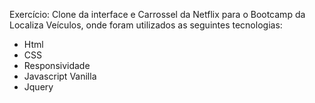 Exercício: Clone da interface e Carrossel da Netflix para o Bootcamp da Localiza Veículos, onde foram utilizados as seguintes tecnologias:

- Html
- CSS
- Responsividade
- Javascript Vanilla
- Jquery